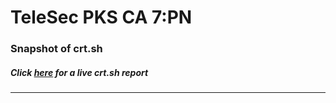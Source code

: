 # TeleSec PKS CA 7:PN
### Snapshot of crt.sh
##### Click [here](https://crt.sh/?q=6F6B88D9464CADA5AE34F7CCD871C006BC3ED06EBE3568D2B40865D775862FE9) for a live crt.sh report

---
